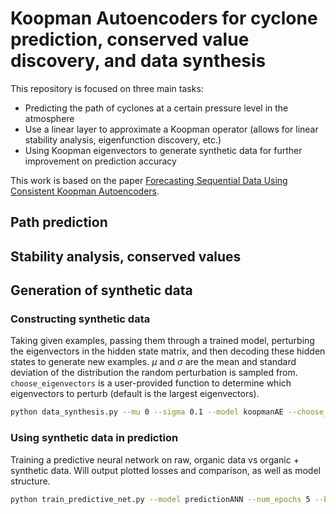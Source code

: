 # Koopman Autoencoders for cyclone prediction, conserved value discovery, and data synthesis
This repository is focused on three main tasks:
* Predicting the path of cyclones at a certain pressure level in the atmosphere
* Use a linear layer to approximate a Koopman operator (allows for linear stability analysis, eigenfunction discovery, etc.)
* Using Koopman eigenvectors to generate synthetic data for further improvement on prediction accuracy

This work is based on the paper [Forecasting Sequential Data Using Consistent Koopman Autoencoders](http://proceedings.mlr.press/v119/azencot20a/azencot20a.pdf).

## Path prediction

## Stability analysis, conserved values

## Generation of synthetic data
### Constructing synthetic data
Taking given examples, passing them through a trained model, perturbing the eigenvectors in the hidden state matrix, and then decoding these hidden states to generate new examples. $\mu$ and $\sigma$ are the mean and standard deviation of the distribution the random perturbation is sampled from. `choose_eigenvectors` is a user-provided function to determine which eigenvectors to perturb (default is the largest eigenvectors).
```bash
python data_synthesis.py --mu 0 --sigma 0.1 --model koopmanAE --choose_eigenvectors np.max
```

### Using synthetic data in prediction
Training a predictive neural network on raw, organic data vs organic + synthetic data. Will output plotted losses and comparison, as well as model structure. 
```bash
python train_predictive_net.py --model predictionANN --num_epochs 5 --batch_size 256
```


